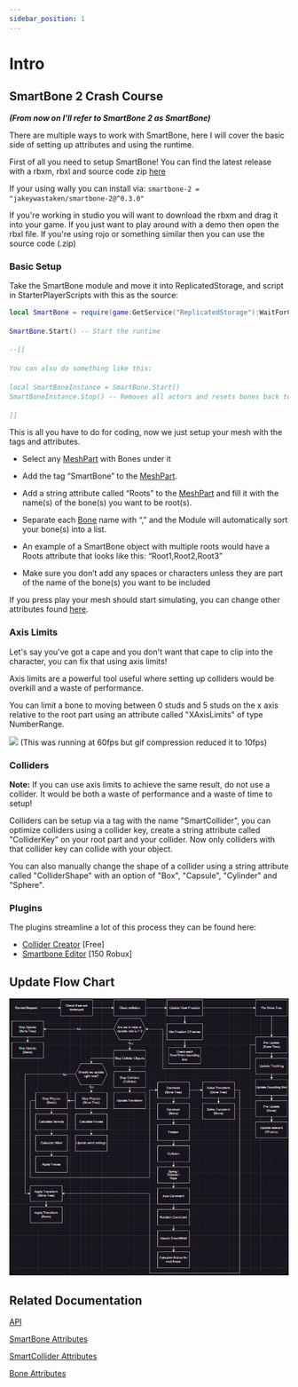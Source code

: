 ```yaml
---
sidebar_position: 1
---
```


# Intro

## SmartBone 2 Crash Course

***(From now on I'll refer to SmartBone 2 as SmartBone)***

There are multiple ways to work with SmartBone, here I will cover the basic side of setting up attributes and using the runtime.

First of all you need to setup SmartBone! You can find the latest release with a rbxm, rbxl and source code zip [here](https://github.com/CelnakRBLX/SmartBone-2/releases)

If your using wally you can install via:
`smartbone-2 = "jakeywastaken/smartbone-2@^0.3.0"`

If you're working in studio you will want to download the rbxm and drag it into your game. If you just want to play around with a demo then open the rbxl file. If you're using rojo or something similar then you can use the source code (.zip)

### Basic Setup

Take the SmartBone module and move it into ReplicatedStorage, and script in StarterPlayerScripts with this as the source:

```lua
local SmartBone = require(game:GetService("ReplicatedStorage"):WaitForChild("SmartBone"))

SmartBone.Start() -- Start the runtime

--[[

You can also do something like this:

local SmartBoneInstance = SmartBone.Start()
SmartBoneInstance.Stop() -- Removes all actors and resets bones back to rest position.

]]
```

This is all you have to do for coding, now we just setup your mesh with the tags and attributes.

- Select any [MeshPart](https://create.roblox.com/docs/reference/engine/classes/MeshPart) with Bones under it

- Add the tag “SmartBone” to the [MeshPart](https://create.roblox.com/docs/reference/engine/classes/MeshPart).

- Add a string attribute called “Roots” to the [MeshPart](https://create.roblox.com/docs/reference/engine/classes/MeshPart) and fill it with the name(s) of the bone(s) you want to be root(s).

- Separate each [Bone](https://create.roblox.com/docs/reference/engine/classes/MeshPart) name with “,” and the Module will automatically sort your bone(s) into a list.

- An example of a SmartBone object with multiple roots would have a Roots attribute that looks like this: “Root1,Root2,Root3”

- Make sure you don’t add any spaces or characters unless they are part of the name of the bone(s) you want to be included

If you press play your mesh should start simulating, you can change other attributes found [here](smartbone.md).

### Axis Limits

Let's say you've got a cape and you don't want that cape to clip into the character, you can fix that using axis limits!

Axis limits are a powerful tool useful where setting up colliders would be overkill and a waste of performance.

You can limit a bone to moving between 0 studs and 5 studs on the x axis relative to the root part using an attribute called "XAxisLimits" of type NumberRange.

![](assets/axislimitcape.gif)
(This was running at 60fps but gif compression reduced it to 10fps)

### Colliders

**Note:** If you can use axis limits to achieve the same result, do not use a collider. It would be both a waste of performance and a waste of time to setup!

Colliders can be setup via a tag with the name "SmartCollider", you can optimize colliders using a collider key, create a string attribute called "ColliderKey" on your root part and your collider. Now only colliders with that collider key can collide with your object.

You can also manually change the shape of a collider using a string attribute called "ColliderShape" with an option of "Box", "Capsule", "Cylinder" and "Sphere".

### Plugins

The plugins streamline a lot of this process they can be found here:

- [Collider Creator](https://create.roblox.com/store/asset/15539103407/Collider-Creator) \[Free\]
- [Smartbone Editor](https://create.roblox.com/store/asset/15539148341/SmartBone-Editor) \[150 Robux\]

## Update Flow Chart
![](assets/flowchart.png)

## Related Documentation

[API](/api/)

[SmartBone Attributes](smartbone.md)

[SmartCollider Attributes](smartcollider.md)

[Bone Attributes](bone.md)
